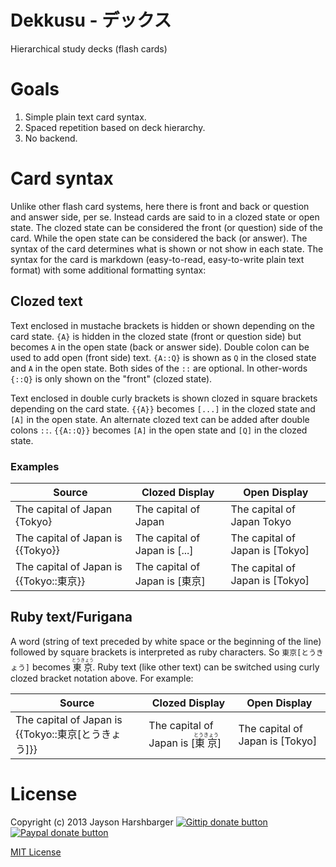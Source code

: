 Dekkusu - デックス
===========================

Hierarchical study decks (flash cards)

# Goals

1. Simple plain text card syntax.
2. Spaced repetition based on deck hierarchy.
3. No backend.

# Card syntax

Unlike other flash card systems, here there is front and back or question and answer side, per se.  Instead cards are said to in a clozed state or open state.  The clozed state can be considered the front (or question) side of the card.  While the open state can be considered the back (or answer).  The syntax of the card determines what is shown or not show in each state.  The syntax for the card is markdown (easy-to-read, easy-to-write plain text format) with some additional formatting syntax:

## Clozed text

Text enclosed in mustache brackets is hidden or shown depending on the card state.  `{A}` is hidden in the clozed state (front or question side) but becomes `A` in the open state (back or answer side).  Double colon can be used to add open (front side) text.  `{A::Q}` is shown as `Q` in the closed state and `A` in the open state.  Both sides of the `::` are optional.  In other-words `{::Q}` is only shown on the "front" (clozed state).

Text enclosed in double curly brackets is shown clozed in square brackets depending on the card state.  `{{A}}` becomes `[...]` in the clozed state and `[A]` in the open state.  An alternate clozed text can be added after double colons `::`.  `{{A::Q}}` becomes `[A]` in the open state and `[Q]` in the clozed state.

### Examples

Source                                  | Clozed Display                  | Open Display                             
----------------------------------------|---------------------------------|---------------------------------------
The capital of Japan {Tokyo}            | The capital of Japan            | The capital of Japan Tokyo               
The capital of Japan is {{Tokyo}}       | The capital of Japan is [...]   | The capital of Japan is [Tokyo]
The capital of Japan is {{Tokyo::東京}} | The capital of Japan is [東京]  | The capital of Japan is [Tokyo]

## Ruby text/Furigana

A word (string of text preceded by white space or the beginning of the line) followed by square brackets is interpreted as ruby characters.  So `東京[とうきょう]` becomes <ruby>東京<rt>とうきょう</rt></ruby>.  Ruby text (like other text) can be switched using curly clozed bracket notation above.  For example:

Source                                  | Clozed Display                  | Open Display                             
----------------------------------------|---------------------------------|---------------------------------------
The capital of Japan is \{{Tokyo::東京[とうきょう]}} | The capital of Japan is [<ruby>東京<rt>とうきょう</rt></ruby>]  | The capital of Japan is [Tokyo]

# License

Copyright (c) 2013 Jayson Harshbarger [![Gittip donate button](http://badgr.co/gittip/hypercubed.png)](https://www.gittip.com/hypercubed/ "Donate weekly to this project using Gittip")
[![Paypal donate button](http://badgr.co/paypal/donate.png?bg=%23feb13d)](https://www.paypal.com/cgi-bin/webscr?cmd=_s-xclick&hosted_button_id=X7KYR6T9U2NHC "One time donation to this project using Paypal")

[MIT License](http://en.wikipedia.org/wiki/MIT_License)
